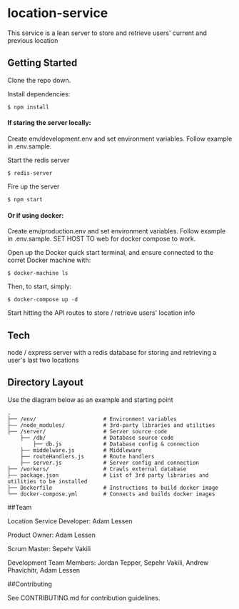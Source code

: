 # location-service

This service is a lean server to store and retrieve users' current and previous location 


## Getting Started 
Clone the repo down. 

Install dependencies:

`$ npm install`

#### If staring the server locally:

Create env/development.env and set environment variables. Follow example in .env.sample.

Start the redis server

`$ redis-server`

Fire up the server

`$ npm start`

#### Or if using docker:

Create env/production.env and set environment variables. Follow example in .env.sample. SET HOST TO web for docker compose to work.

Open up the Docker quick start terminal, and ensure connected to the corret Docker machine with:

`$ docker-machine ls`

Then, to start, simply:

`$ docker-compose up -d`

Start hitting the API routes to store / retrieve users' location info

## Tech
node / express server with a redis database for storing and retrieving a user's last two locations

## Directory Layout

Use the diagram below as an example and starting point 

```
.
├── /env/                     # Environment variables
├── /node_modules/            # 3rd-party libraries and utilities
├── /server/                  # Server source code
    ├── /db/                  # Database source code
        ├── db.js             # Database config & connection
    ├── middelware.js         # Middleware
    ├── routeHandlers.js      # Route handlers
    ├── server.js             # Server config and connection
├── /workers/                 # Crawls external database
├── package.json              # List of 3rd party libraries and utilities to be installed
├── Dockerfile                # Instructions to build docker image
└── docker-compose.yml        # Connects and builds docker images
```


##Team

Location Service Developer: Adam Lessen

Product Owner: Adam Lessen

Scrum Master: Sepehr Vakili

Development Team Members: Jordan Tepper, Sepehr Vakili, Andrew Phavichitr, Adam Lessen

##Contributing

See CONTRIBUTING.md for contribution guidelines.

